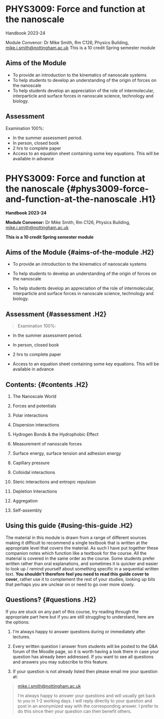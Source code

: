 # PHYS3009: Force and function at the nanoscale

Handbook 2023-24

Module Convenor: Dr Mike Smith, Rm C126, Physics Building, mike.i.smith@nottingham.ac.uk
This is a 10 credit Spring semester module

## Aims of the Module

-	To provide an introduction to the kinematics of nanoscale systems
-	To help students to develop an understanding of the origin of forces on the nanoscale
-	To help students develop an appreciation of the role of intermolecular, interparticle and surface forces in nanoscale science, technology and biology.

## Assessment

Examination 100%:

-	In the summer assessment period.
-	In person, closed book
-	2 hrs to complete paper
-	Access to an equation sheet containing some key equations. This will be available in advance



# PHYS3009: Force and function at the nanoscale {#phys3009-force-and-function-at-the-nanoscale .H1}

**Handbook 2023-24**

**Module Convenor:** Dr Mike Smith, Rm C126, Physics Building,
<mike.i.smith@nottingham.ac.uk>

**This is a 10 credit Spring semester module**

## Aims of the Module {#aims-of-the-module .H2}

-   To provide an introduction to the kinematics of nanoscale systems

-   To help students to develop an understanding of the origin of forces
    on the nanoscale

-   To help students develop an appreciation of the role of
    intermolecular, interparticle and surface forces in nanoscale
    science, technology and biology.

## Assessment {#assessment .H2}

> Examination 100%:

-   In the summer assessment period.

-   In person, closed book

-   2 hrs to complete paper

-   Access to an equation sheet containing some key equations. This will
    be available in advance

## Contents: {#contents .H2}

1.  The Nanoscale World

2.  Forces and potentials

3.  Polar interactions

4.  Dispersion interactions

5.  Hydrogen Bonds & the Hydrophobic Effect

6.  Measurement of nanoscale forces

7.  Surface energy, surface tension and adhesion energy

8.  Capillary pressure

9.  Colloidal interactions

10. Steric interactions and entropic repulsion

11. Depletion Interactions

12. Aggregation

13. Self-assembly

## Using this guide {#using-this-guide .H2}

The material in this module is drawn from a range of different sources
making it difficult to recommend a single textbook that is written at
the appropriate level that covers the material. As such I have put
together these companion notes which function like a textbook for the
course. All the material is covered in the same order as the course.
Some students prefer written rather than oral explanations, and
sometimes it is quicker and easier to look up / remind yourself about
something specific in a sequential written text. **You shouldn't
therefore feel you need to read this guide cover to cover**, rather use
it to complement the rest of your studies, looking up bits that perhaps
you are unclear on or need to go over more slowly.

## Questions? {#questions .H2}

If you are stuck on any part of this course, try reading through the
appropriate part here but if you are still struggling to understand,
here are the options:

1.  I'm always happy to answer questions during or immediately after
    lectures.

2.  Every written question I answer from students will be posted to the
    Q&A forum of the Moodle page, so it is worth having a look there in
    case your question has already been addressed. If you want to see
    all questions and answers you may subscribe to this feature.

3.  If your question is not already listed then please email me your
    question at:

> <mike.i.smith@nottingham.ac.uk>
>
> I'm always happy to answer your questions and will usually get back to
> you in 1-2 working days. I will reply directly to your question and
> post in an anonymized way with the corresponding answer. I prefer to
> do this since then your question can then benefit others.
